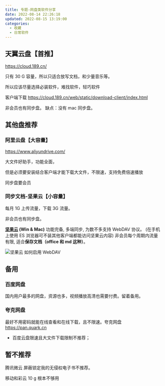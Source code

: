 ```yaml
---
title: 专题-网盘类软件分享
date: 2022-08-14 22:26:18
updated: 2022-08-15 13:19:00
categories:
  - 收藏
  - 日常软件
---
```


## 天翼云盘【首推】

<https://cloud.189.cn/>

只有 30 G 容量，所以只适合放写文档，和少量音乐等。

所以应该尽量选择必装软件，难找软件，轻巧软件

客户端下载 <https://cloud.189.cn/web/static/download-client/index.html>

非会员也有同步盘。
缺点：没有 mac 同步盘。

## 其他盘推荐

### 阿里云盘【大容量】

<https://www.aliyundrive.com/>

大文件好助手，功能全面，

但是必须要安装结合客户端才能下载大文件，不限速，支持免费倍速播放

同步盘要会员

<!-- more -->

### 同步文档-坚果云【小容量】

每月 1G 上传流量，下载 3G 流量。

非会员也有同步盘。

**[坚果云](https://www.jianguoyun.com/) (Win & Mac)**
功能完备, 多端同步, 为数不多支持 WebDAV 协议。 (在手机上使用 ES 浏览器可不装其他客户端都能访问坚果云内容)
非会员每个周期内流量有限, 适合**保存文档（office 和 md 这种）**。

![坚果云 如何启用 WebDAV](/images/收藏-我的软件/专题-网盘类软件分享/WebDAV%E5%90%AF%E7%94%A8.png)

## 备用

### 百度网盘

国内用户最多的网盘，资源也多，视频播放高清也需要付费。留着备用。

### 夸克网盘

最好不用密码就能在线查看和在线下载，且不限速。夸克网盘 <https://pan.quark.cn>

* 百度云盘限速且大文件下载限制不推荐；

## 暂不推荐

腾讯微云
屏蔽锁定我的无侵权电子书不推荐。

移动和彩云
10 g 根本不够用
